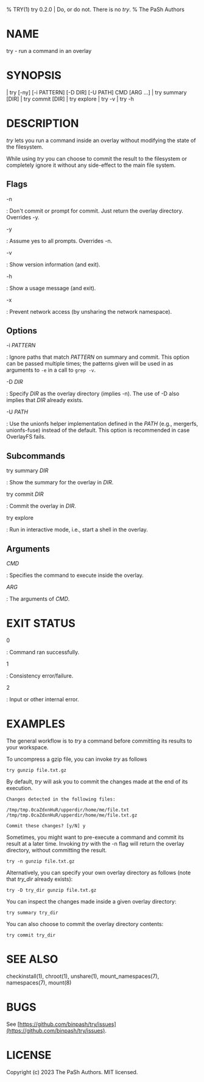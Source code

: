 % TRY(1) try 0.2.0 | Do, or do not. There is no *try*.
% The PaSh Authors

# NAME

try - run a command in an overlay

# SYNOPSIS
| try [-ny] [-i PATTERN] [-D DIR] [-U PATH] CMD [ARG ...]
| try summary [DIR]
| try commit [DIR]
| try explore
| try -v
| try -h

# DESCRIPTION

*try* lets you run a command inside an overlay without modifying the state of the filesystem.

While using *try* you can choose to commit the result to the filesystem or completely ignore it without any side-effect to the main file system.

## Flags

-n

: Don't commit or prompt for commit. Just return the overlay directory. Overrides -y.

-y

: Assume yes to all prompts. Overrides -n.

-v

: Show version information (and exit).

-h

: Show a usage message (and exit).

-x

: Prevent network access (by unsharing the network namespace).


## Options

-i *PATTERN*

: Ignore paths that match *PATTERN* on summary and commit. This option can be passed multiple times; the patterns given will be used in as arguments to `-e` in a call to `grep -v`.

-D *DIR*

: Specify *DIR* as the overlay directory (implies -n). The use of -D also implies that *DIR* already exists.

-U *PATH*

: Use the unionfs helper implementation defined in the *PATH* (e.g., mergerfs, unionfs-fuse) instead of the default.
This option is recommended in case OverlayFS fails.

## Subcommands

try summary *DIR*

: Show the summary for the overlay in *DIR*.

try commit *DIR*

: Commit the overlay in *DIR*.

try explore

: Run in interactive mode, i.e., start a shell in the overlay.

## Arguments

*CMD*

: Specifies the command to execute inside the overlay.

*ARG*

: The arguments of *CMD*.

# EXIT STATUS

0

: Command ran successfully.

1

: Consistency error/failure.

2

: Input or other internal error.

# EXAMPLES

The general workflow is to *try* a command before committing its results to your workspace.

To uncompress a gzip file, you can invoke *try* as follows

```
try gunzip file.txt.gz
```

By default, *try* will ask you to commit the changes made at the end of its execution.

```
Changes detected in the following files:

/tmp/tmp.0caZdxnHuR/upperdir/home/me/file.txt
/tmp/tmp.0caZdxnHuR/upperdir/home/me/file.txt.gz

Commit these changes? [y/N] y
```

Sometimes, you might want to pre-execute a command and commit its result at a later time. Invoking *try* with the -n flag will return the overlay directory, without committing the result.

```
try -n gunzip file.txt.gz
```

Alternatively, you can specify your own overlay directory as follows (note that *try_dir* already exists):

```
try -D try_dir gunzip file.txt.gz
```

You can inspect the changes made inside a given overlay directory:

```
try summary try_dir
```

You can also choose to commit the overlay directory contents:

```
try commit try_dir
```

# SEE ALSO

checkinstall(1), chroot(1), unshare(1), mount_namespaces(7), namespaces(7), mount(8)

# BUGS

See
[https://github.com/binpash/try/issues](https://github.com/binpash/try/issues).

# LICENSE

Copyright (c) 2023 The PaSh Authors. MIT licensed.
